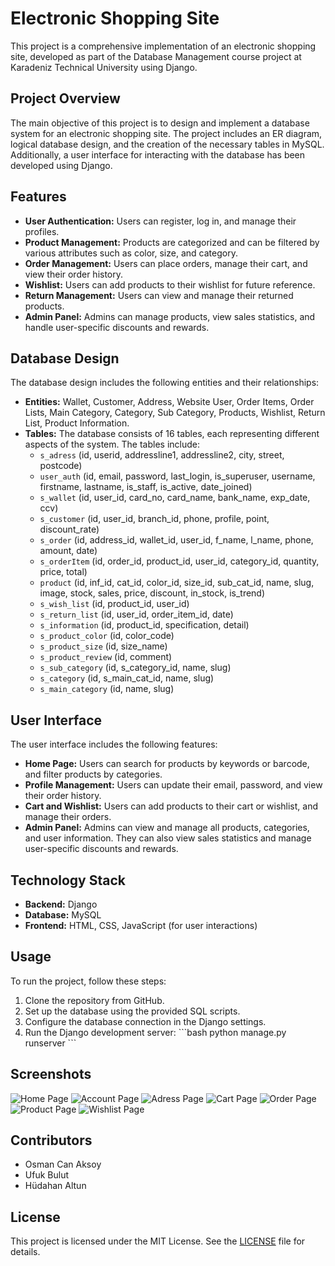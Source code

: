 # Electronic Shopping Site

This project is a comprehensive implementation of an electronic shopping site, developed as part of the Database Management course project at Karadeniz Technical University using Django.

## Project Overview

The main objective of this project is to design and implement a database system for an electronic shopping site. The project includes an ER diagram, logical database design, and the creation of the necessary tables in MySQL. Additionally, a user interface for interacting with the database has been developed using Django.

## Features

- **User Authentication:** Users can register, log in, and manage their profiles.
- **Product Management:** Products are categorized and can be filtered by various attributes such as color, size, and category.
- **Order Management:** Users can place orders, manage their cart, and view their order history.
- **Wishlist:** Users can add products to their wishlist for future reference.
- **Return Management:** Users can view and manage their returned products.
- **Admin Panel:** Admins can manage products, view sales statistics, and handle user-specific discounts and rewards.

## Database Design

The database design includes the following entities and their relationships:

- **Entities:** Wallet, Customer, Address, Website User, Order Items, Order Lists, Main Category, Category, Sub Category, Products, Wishlist, Return List, Product Information.
- **Tables:** The database consists of 16 tables, each representing different aspects of the system. The tables include:
  - `s_adress` (id, userid, addressline1, addressline2, city, street, postcode)
  - `user_auth` (id, email, password, last_login, is_superuser, username, firstname, lastname, is_staff, is_active, date_joined)
  - `s_wallet` (id, user_id, card_no, card_name, bank_name, exp_date, ccv)
  - `s_customer` (id, user_id, branch_id, phone, profile, point, discount_rate)
  - `s_order` (id, address_id, wallet_id, user_id, f_name, l_name, phone, amount, date)
  - `s_orderItem` (id, order_id, product_id, user_id, category_id, quantity, price, total)
  - `product` (id, inf_id, cat_id, color_id, size_id, sub_cat_id, name, slug, image, stock, sales, price, discount, in_stock, is_trend)
  - `s_wish_list` (id, product_id, user_id)
  - `s_return_list` (id, user_id, order_item_id, date)
  - `s_information` (id, product_id, specification, detail)
  - `s_product_color` (id, color_code)
  - `s_product_size` (id, size_name)
  - `s_product_review` (id, comment)
  - `s_sub_category` (id, s_category_id, name, slug)
  - `s_category` (id, s_main_cat_id, name, slug)
  - `s_main_category` (id, name, slug)

## User Interface

The user interface includes the following features:

- **Home Page:** Users can search for products by keywords or barcode, and filter products by categories.
- **Profile Management:** Users can update their email, password, and view their order history.
- **Cart and Wishlist:** Users can add products to their cart or wishlist, and manage their orders.
- **Admin Panel:** Admins can view and manage all products, categories, and user information. They can also view sales statistics and manage user-specific discounts and rewards.

## Technology Stack

- **Backend:** Django
- **Database:** MySQL
- **Frontend:** HTML, CSS, JavaScript (for user interactions)

## Usage

To run the project, follow these steps:

1. Clone the repository from GitHub.
2. Set up the database using the provided SQL scripts.
3. Configure the database connection in the Django settings.
4. Run the Django development server:
    \`\`\`bash
    python manage.py runserver
    \`\`\`

## Screenshots
  ![Home Page](screenshots/Picture1.jpg)
  ![Account Page](screenshots/Picture2.jpg)
  ![Adress Page](screenshots/Picture3.jpg)
  ![Cart Page](screenshots/Picture4.jpg)
  ![Order Page](screenshots/Picture5.jpg)
  ![Product Page](screenshots/Picture6.jpg)
  ![Wishlist Page](screenshots/Picture7.jpg)

## Contributors

- Osman Can Aksoy
- Ufuk Bulut
- Hüdahan Altun

## License

This project is licensed under the MIT License. See the [LICENSE](LICENSE) file for details.
